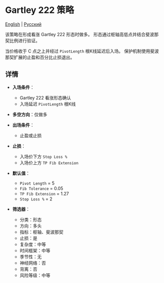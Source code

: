 # Gartley 222 策略
[English](README.md) | [Русский](README_ru.md)

该策略在形成看涨 Gartley 222 形态时做多。
形态通过枢轴高低点并结合斐波那契比例进行验证。

当价格收于 C 点之上并经过 `PivotLength` 根K线延迟后入场。
保护机制使用斐波那契扩展的止盈和百分比止损退出。

## 详情

- **入场条件**：
  - Gartley 222 看涨形态确认
  - 入场延迟 `PivotLength` 根K线
- **多空方向**：仅做多
- **出场条件**：
  - 止盈或止损
- **止损**：
  - 入场价下方 `Stop Loss %`
  - 入场价上方 `TP Fib Extension`
- **默认值**：
  - `Pivot Length` = 5
  - `Fib Tolerance` = 0.05
  - `TP Fib Extension` = 1.27
  - `Stop Loss %` = 2

- **筛选器**：
  - 分类：形态
  - 方向：多头
  - 指标：枢轴、斐波那契
  - 止损：是
  - 复杂度：中等
  - 时间框架：中等
  - 季节性：无
  - 神经网络：否
  - 背离：否
  - 风险等级：中等
